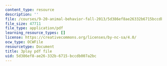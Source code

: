 ```yaml
---
content_type: resource
description: ''
file: /courses/9-20-animal-behavior-fall-2013/5d386ef8ae26332b6715bccdb007a2bc_472238.pdf
file_size: 47711
file_type: application/pdf
learning_resource_types: []
license: https://creativecommons.org/licenses/by-nc-sa/4.0/
ocw_type: OCWFile
resourcetype: Document
title: 3play pdf file
uid: 5d386ef8-ae26-332b-6715-bccdb007a2bc
---
```

